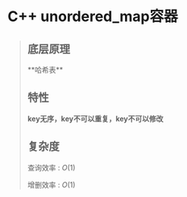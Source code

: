 # C++ unordered_map容器

><h2>底层原理</h2>
>**哈希表**
>
>
>
><h2>特性</h2>
>
>**key无序，key不可以重复，key不可以修改**
>
>
>
><h2>复杂度</h2>
>
>查询效率 : $O(1)$
>
>增删效率 : $O(1)$
>
>
>
>
>
>

